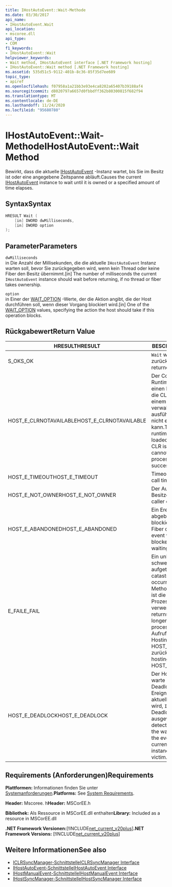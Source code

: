 ```yaml
---
title: IHostAutoEvent::Wait-Methode
ms.date: 03/30/2017
api_name:
- IHostAutoEvent.Wait
api_location:
- mscoree.dll
api_type:
- COM
f1_keywords:
- IHostAutoEvent::Wait
helpviewer_keywords:
- Wait method, IHostAutoEvent interface [.NET Framework hosting]
- IHostAutoEvent::Wait method [.NET Framework hosting]
ms.assetid: 535d51c5-9112-401b-8c36-85f35d7ee609
topic_type:
- apiref
ms.openlocfilehash: f07958a1a21bb3e93e4ca8202a65407b39188af4
ms.sourcegitcommit: d8020797a6657d0fbbdff362b80300815f682f94
ms.translationtype: MT
ms.contentlocale: de-DE
ms.lasthandoff: 11/24/2020
ms.locfileid: "95680780"
---
```

# <a name="ihostautoeventwait-method"></a><span data-ttu-id="2bbcc-102">IHostAutoEvent::Wait-Methode</span><span class="sxs-lookup"><span data-stu-id="2bbcc-102">IHostAutoEvent::Wait Method</span></span>

<span data-ttu-id="2bbcc-103">Bewirkt, dass die aktuelle [IHostAutoEvent](ihostautoevent-interface.md) -Instanz wartet, bis Sie im Besitz ist oder eine angegebene Zeitspanne abläuft.</span><span class="sxs-lookup"><span data-stu-id="2bbcc-103">Causes the current [IHostAutoEvent](ihostautoevent-interface.md) instance to wait until it is owned or a specified amount of time elapses.</span></span>  
  
## <a name="syntax"></a><span data-ttu-id="2bbcc-104">Syntax</span><span class="sxs-lookup"><span data-stu-id="2bbcc-104">Syntax</span></span>  
  
```cpp  
HRESULT Wait (  
    [in] DWORD dwMilliseconds,  
    [in] DWORD option  
);  
```  
  
## <a name="parameters"></a><span data-ttu-id="2bbcc-105">Parameter</span><span class="sxs-lookup"><span data-stu-id="2bbcc-105">Parameters</span></span>  

 `dwMilliseconds`  
 <span data-ttu-id="2bbcc-106">in Die Anzahl der Millisekunden, die die aktuelle `IHostAutoEvent` Instanz warten soll, bevor Sie zurückgegeben wird, wenn kein Thread oder keine Fiber den Besitz übernimmt.</span><span class="sxs-lookup"><span data-stu-id="2bbcc-106">[in] The number of milliseconds the current `IHostAutoEvent` instance should wait before returning, if no thread or fiber takes ownership.</span></span>  
  
 `option`  
 <span data-ttu-id="2bbcc-107">in Einer der [WAIT_OPTION](wait-option-enumeration.md) -Werte, der die Aktion angibt, die der Host durchführen soll, wenn dieser Vorgang blockiert wird.</span><span class="sxs-lookup"><span data-stu-id="2bbcc-107">[in] One of the [WAIT_OPTION](wait-option-enumeration.md) values, specifying the action the host should take if this operation blocks.</span></span>  
  
## <a name="return-value"></a><span data-ttu-id="2bbcc-108">Rückgabewert</span><span class="sxs-lookup"><span data-stu-id="2bbcc-108">Return Value</span></span>  
  
|<span data-ttu-id="2bbcc-109">HRESULT</span><span class="sxs-lookup"><span data-stu-id="2bbcc-109">HRESULT</span></span>|<span data-ttu-id="2bbcc-110">BESCHREIBUNG</span><span class="sxs-lookup"><span data-stu-id="2bbcc-110">Description</span></span>|  
|-------------|-----------------|  
|<span data-ttu-id="2bbcc-111">S_OK</span><span class="sxs-lookup"><span data-stu-id="2bbcc-111">S_OK</span></span>|<span data-ttu-id="2bbcc-112">`Wait` wurde erfolgreich zurückgegeben.</span><span class="sxs-lookup"><span data-stu-id="2bbcc-112">`Wait` returned successfully.</span></span>|  
|<span data-ttu-id="2bbcc-113">HOST_E_CLRNOTAVAILABLE</span><span class="sxs-lookup"><span data-stu-id="2bbcc-113">HOST_E_CLRNOTAVAILABLE</span></span>|<span data-ttu-id="2bbcc-114">Der Common Language Runtime (CLR) wurde nicht in einen Prozess geladen, oder die CLR befindet sich in einem Zustand, in dem Sie verwalteten Code nicht ausführen oder den-Befehl nicht erfolgreich verarbeiten kann.</span><span class="sxs-lookup"><span data-stu-id="2bbcc-114">The common language runtime (CLR) has not been loaded into a process, or the CLR is in a state in which it cannot run managed code or process the call successfully.</span></span>|  
|<span data-ttu-id="2bbcc-115">HOST_E_TIMEOUT</span><span class="sxs-lookup"><span data-stu-id="2bbcc-115">HOST_E_TIMEOUT</span></span>|<span data-ttu-id="2bbcc-116">Timeout des Aufrufes.</span><span class="sxs-lookup"><span data-stu-id="2bbcc-116">The call timed out.</span></span>|  
|<span data-ttu-id="2bbcc-117">HOST_E_NOT_OWNER</span><span class="sxs-lookup"><span data-stu-id="2bbcc-117">HOST_E_NOT_OWNER</span></span>|<span data-ttu-id="2bbcc-118">Der Aufrufer ist nicht Besitzer der Sperre.</span><span class="sxs-lookup"><span data-stu-id="2bbcc-118">The caller does not own the lock.</span></span>|  
|<span data-ttu-id="2bbcc-119">HOST_E_ABANDONED</span><span class="sxs-lookup"><span data-stu-id="2bbcc-119">HOST_E_ABANDONED</span></span>|<span data-ttu-id="2bbcc-120">Ein Ereignis wurde abgebrochen, während ein blockierter Thread oder eine Fiber darauf wartete.</span><span class="sxs-lookup"><span data-stu-id="2bbcc-120">An event was canceled while a blocked thread or fiber was waiting on it.</span></span>|  
|<span data-ttu-id="2bbcc-121">E_FAIL</span><span class="sxs-lookup"><span data-stu-id="2bbcc-121">E_FAIL</span></span>|<span data-ttu-id="2bbcc-122">Ein unbekannter schwerwiegender Fehler ist aufgetreten.</span><span class="sxs-lookup"><span data-stu-id="2bbcc-122">An unknown catastrophic failure occurred.</span></span> <span data-ttu-id="2bbcc-123">Wenn eine Methode E_FAIL zurückgibt, ist die CLR innerhalb des Prozesses nicht mehr verwendbar.</span><span class="sxs-lookup"><span data-stu-id="2bbcc-123">When a method returns E_FAIL, the CLR is no longer usable within the process.</span></span> <span data-ttu-id="2bbcc-124">Nachfolgende Aufrufe von Hostingmethoden geben HOST_E_CLRNOTAVAILABLE zurück.</span><span class="sxs-lookup"><span data-stu-id="2bbcc-124">Subsequent calls to hosting methods return HOST_E_CLRNOTAVAILABLE.</span></span>|  
|<span data-ttu-id="2bbcc-125">HOST_E_DEADLOCK</span><span class="sxs-lookup"><span data-stu-id="2bbcc-125">HOST_E_DEADLOCK</span></span>|<span data-ttu-id="2bbcc-126">Der Host hat während des warte Intervalls einen Deadlock erkannt und das Ereignis, das von der aktuellen Instanz dargestellt wird, `IHostAutoEvent` als Deadlockopfer ausgewählt.</span><span class="sxs-lookup"><span data-stu-id="2bbcc-126">The host detected a deadlock during the wait interval, and chose the event represented by the current `IHostAutoEvent` instance as the deadlock victim.</span></span>|  
  
## <a name="requirements"></a><span data-ttu-id="2bbcc-127">Requirements (Anforderungen)</span><span class="sxs-lookup"><span data-stu-id="2bbcc-127">Requirements</span></span>  

 <span data-ttu-id="2bbcc-128">**Plattformen:** Informationen finden Sie unter [Systemanforderungen](../../get-started/system-requirements.md).</span><span class="sxs-lookup"><span data-stu-id="2bbcc-128">**Platforms:** See [System Requirements](../../get-started/system-requirements.md).</span></span>  
  
 <span data-ttu-id="2bbcc-129">**Header:** Mscoree. h</span><span class="sxs-lookup"><span data-stu-id="2bbcc-129">**Header:** MSCorEE.h</span></span>  
  
 <span data-ttu-id="2bbcc-130">**Bibliothek:** Als Ressource in MSCorEE.dll enthalten</span><span class="sxs-lookup"><span data-stu-id="2bbcc-130">**Library:** Included as a resource in MSCorEE.dll</span></span>  
  
 <span data-ttu-id="2bbcc-131">**.NET Framework Versionen:**[!INCLUDE[net_current_v20plus](../../../../includes/net-current-v20plus-md.md)]</span><span class="sxs-lookup"><span data-stu-id="2bbcc-131">**.NET Framework Versions:** [!INCLUDE[net_current_v20plus](../../../../includes/net-current-v20plus-md.md)]</span></span>  
  
## <a name="see-also"></a><span data-ttu-id="2bbcc-132">Weitere Informationen</span><span class="sxs-lookup"><span data-stu-id="2bbcc-132">See also</span></span>

- [<span data-ttu-id="2bbcc-133">ICLRSyncManager-Schnittstelle</span><span class="sxs-lookup"><span data-stu-id="2bbcc-133">ICLRSyncManager Interface</span></span>](iclrsyncmanager-interface.md)
- [<span data-ttu-id="2bbcc-134">IHostAutoEvent-Schnittstelle</span><span class="sxs-lookup"><span data-stu-id="2bbcc-134">IHostAutoEvent Interface</span></span>](ihostautoevent-interface.md)
- [<span data-ttu-id="2bbcc-135">IHostManualEvent-Schnittstelle</span><span class="sxs-lookup"><span data-stu-id="2bbcc-135">IHostManualEvent Interface</span></span>](ihostmanualevent-interface.md)
- [<span data-ttu-id="2bbcc-136">IHostSyncManager-Schnittstelle</span><span class="sxs-lookup"><span data-stu-id="2bbcc-136">IHostSyncManager Interface</span></span>](ihostsyncmanager-interface.md)
